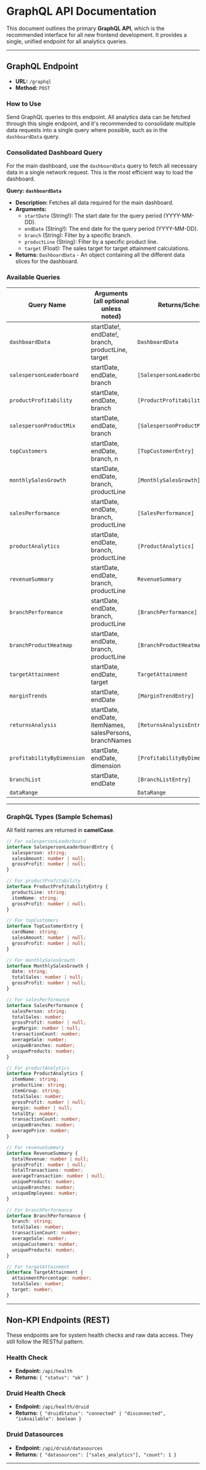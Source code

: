 # GraphQL API Documentation

This document outlines the primary **GraphQL API**, which is the recommended interface for all new frontend development. It provides a single, unified endpoint for all analytics queries.

---

## GraphQL Endpoint

- **URL:** `/graphql`
- **Method:** `POST`

### How to Use

Send GraphQL queries to this endpoint. All analytics data can be fetched through this single endpoint, and it's recommended to consolidate multiple data requests into a single query where possible, such as in the `dashboardData` query.

### Consolidated Dashboard Query

For the main dashboard, use the `dashboardData` query to fetch all necessary data in a single network request. This is the most efficient way to load the dashboard.

**Query: `dashboardData`**
- **Description:** Fetches all data required for the main dashboard.
- **Arguments:**
  - `startDate` (String!): The start date for the query period (YYYY-MM-DD).
  - `endDate` (String!): The end date for the query period (YYYY-MM-DD).
  - `branch` (String): Filter by a specific branch.
  - `productLine` (String): Filter by a specific product line.
  - `target` (Float): The sales target for target attainment calculations.
- **Returns:** `DashboardData` - An object containing all the different data slices for the dashboard.

### Available Queries

| Query Name                 | Arguments (all optional unless noted) | Returns/Schema                    |
| -------------------------- | ------------------------------------- | --------------------------------- |
| `dashboardData`            | startDate!, endDate!, branch, productLine, target | `DashboardData`                   |
| `salespersonLeaderboard`   | startDate, endDate, branch            | `[SalespersonLeaderboardEntry]`   |
| `productProfitability`     | startDate, endDate, branch            | `[ProductProfitabilityEntry]`     |
| `salespersonProductMix`    | startDate, endDate, branch            | `[SalespersonProductMixEntry]`    |
| `topCustomers`             | startDate, endDate, branch, n         | `[TopCustomerEntry]`              |
| `monthlySalesGrowth`       | startDate, endDate, branch, productLine | `[MonthlySalesGrowth]`       |
| `salesPerformance`         | startDate, endDate, branch, productLine | `[SalesPerformance]`         |
| `productAnalytics`         | startDate, endDate, branch, productLine | `[ProductAnalytics]`         |
| `revenueSummary`           | startDate, endDate, branch, productLine | `RevenueSummary`                  |
| `branchPerformance`        | startDate, endDate, branch, productLine | `[BranchPerformance]`        |
| `branchProductHeatmap`     | startDate, endDate, branch, productLine | `[BranchProductHeatmap]`     |
| `targetAttainment`         | startDate, endDate, target            | `TargetAttainment`           |
| `marginTrends`             | startDate, endDate                    | `[MarginTrendEntry]`              |
| `returnsAnalysis`          | startDate, endDate, itemNames, salesPersons, branchNames | `[ReturnsAnalysisEntry]` |
| `profitabilityByDimension` | startDate, endDate, dimension         | `[ProfitabilityByDimension]` |
| `branchList`               | startDate, endDate                    | `[BranchListEntry]`               |
| `dataRange`                |                                       | `DataRange`                       |

---

### GraphQL Types (Sample Schemas)

All field names are returned in **camelCase**.

```typescript
// For salespersonLeaderboard
interface SalespersonLeaderboardEntry {
  salesperson: string;
  salesAmount: number | null;
  grossProfit: number | null;
}

// For productProfitability
interface ProductProfitabilityEntry {
  productLine: string;
  itemName: string;
  grossProfit: number | null;
}

// For topCustomers
interface TopCustomerEntry {
  cardName: string;
  salesAmount: number | null;
  grossProfit: number | null;
}

// For monthlySalesGrowth
interface MonthlySalesGrowth {
  date: string;
  totalSales: number | null;
  grossProfit: number | null;
}

// For salesPerformance
interface SalesPerformance {
  salesPerson: string;
  totalSales: number;
  grossProfit: number | null;
  avgMargin: number | null;
  transactionCount: number;
  averageSale: number;
  uniqueBranches: number;
  uniqueProducts: number;
}

// For productAnalytics
interface ProductAnalytics {
  itemName: string;
  productLine: string;
  itemGroup: string;
  totalSales: number;
  grossProfit: number | null;
  margin: number | null;
  totalQty: number;
  transactionCount: number;
  uniqueBranches: number;
  averagePrice: number;
}

// For revenueSummary
interface RevenueSummary {
  totalRevenue: number | null;
  grossProfit: number | null;
  totalTransactions: number;
  averageTransaction: number | null;
  uniqueProducts: number;
  uniqueBranches: number;
  uniqueEmployees: number;
}

// For branchPerformance
interface BranchPerformance {
  branch: string;
  totalSales: number;
  transactionCount: number;
  averageSale: number;
  uniqueCustomers: number;
  uniqueProducts: number;
}

// For targetAttainment
interface TargetAttainment {
  attainmentPercentage: number;
  totalSales: number;
  target: number;
}
```

---

## Non-KPI Endpoints (REST)

These endpoints are for system health checks and raw data access. They still follow the RESTful pattern.

### Health Check

- **Endpoint:** `/api/health`
- **Returns:** `{ "status": "ok" }`

### Druid Health Check

- **Endpoint:** `/api/health/druid`
- **Returns:** `{ "druidStatus": "connected" | "disconnected", "isAvailable": boolean }`

### Druid Datasources

- **Endpoint:** `/api/druid/datasources`
- **Returns:** `{ "datasources": ["sales_analytics"], "count": 1 }`

---
